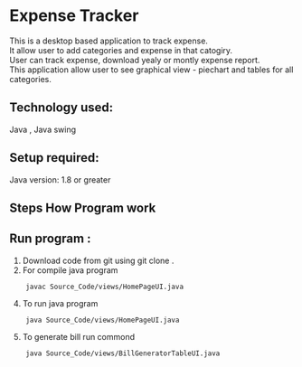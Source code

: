 # Expense Tracker

This is a desktop based application to track expense.<br /> It allow user to add categories and expense in that catogiry. <br />User can track expense, download yealy or montly expense report.<br /> This application allow user to see graphical view - piechart and tables for all categories.
<br />

## Technology used: <br />
Java , Java swing <br />

## Setup required:<br />
Java version: 1.8 or greater<br />
## Steps How Program work

## Run program : <br />
1. Download code from git  using  git clone .
2. For  compile java program 
```
	javac Source_Code/views/HomePageUI.java
```	
4. To run java program 
```
	java Source_Code/views/HomePageUI.java
```
5. To generate bill run commond
```
	java Source_Code/views/BillGeneratorTableUI.java
```

